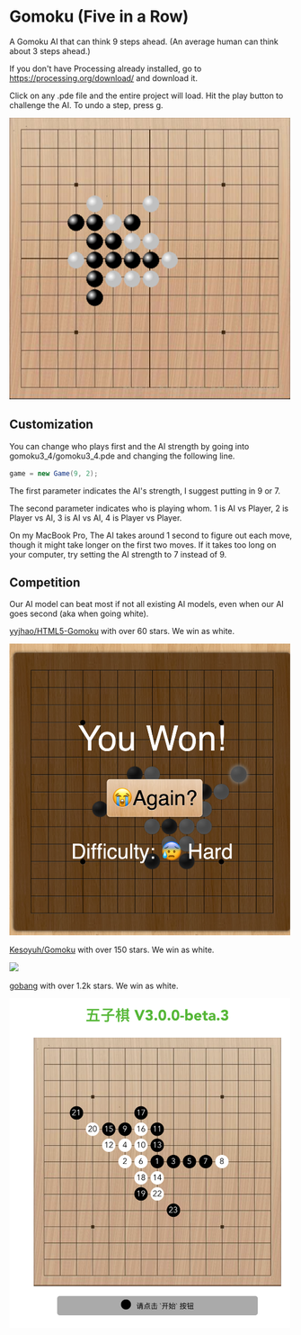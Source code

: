# Gomoku (Five in a Row)
A Gomoku AI that can think 9 steps ahead. (An average human can think about 3 steps ahead.)

If you don't have Processing already installed, go to https://processing.org/download/ and download it.

Click on any .pde file and the entire project will load. Hit the play button to challenge the AI. To undo a step, press g.

<img src="https://github.com/RolandGao/Gomoku/blob/master/example.png" width="500"/>


## Customization
You can change who plays first and the AI strength by going into gomoku3_4/gomoku3_4.pde and changing the following line.
```java
game = new Game(9, 2);
```
The first parameter indicates the AI's strength, I suggest putting in 9 or 7. 

The second parameter indicates who is playing whom. 1 is AI vs Player, 2 is Player vs AI, 3 is AI vs AI, 4 is Player vs Player.

On my MacBook Pro, The AI takes around 1 second to figure out each move, though it might take longer on the first two moves. If it takes too long on your computer, try setting the AI strength to 7 instead of 9. 

## Competition
Our AI model can beat most if not all existing AI models, even when our AI goes second (aka when going white).

[yyjhao/HTML5-Gomoku](https://github.com/yyjhao/HTML5-Gomoku) with over 60 stars. We win as white.

<img src="https://github.com/RolandGao/Gomoku/blob/master/Competitor1.png" width="500"/>

[Kesoyuh/Gomoku](https://github.com/Kesoyuh/Gomoku) with over 150 stars. We win as white.

<img src="https://github.com/RolandGao/Gomoku/blob/master/Competitor2.PNG" width="500"/>

[gobang](https://github.com/lihongxun945/gobang) with over 1.2k stars. We win as white.

<img src="https://github.com/RolandGao/Gomoku/blob/master/Competitor3.png" width="500"/>
